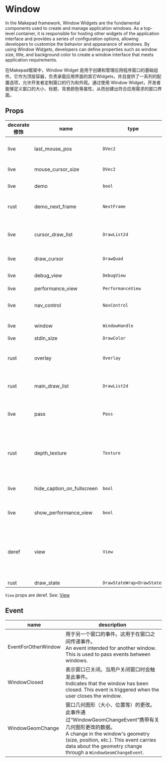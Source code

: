 # Window

In the Makepad framework, Window Widgets are the fundamental components used to create and manage application windows. As a top-level container, it is responsible for hosting other widgets of the application interface and provides a series of configuration options, allowing developers to customize the behavior and appearance of windows. By using Window Widgets, developers can define properties such as window size, title, and background color to create a window interface that meets application requirements.

在Makepad框架中，Window Widget 是用于创建和管理应用程序窗口的基础组件。它作为顶层容器，负责承载应用界面的其它Widgets，并且提供了一系列的配置选项，允许开发者定制窗口的行为和外观。通过使用 Window Widget，开发者能够定义窗口的大小、标题、背景颜色等属性，从而创建出符合应用需求的窗口界面。


## Props

|decorate 修饰|name|type|description|
|--|--|--|--|
|live|last_mouse_pos|`DVec2`|存储了最后一次鼠标位置|
|live|mouse_cursor_size|`DVec2`|存储鼠标光标的大小|
|live|demo|`bool`|指示是否处于演示模式|
|rust|demo_next_frame|`NextFrame`|控制演示模式下的下一帧渲染|
|live|cursor_draw_list|`DrawList2d`|定义在窗口中绘制光标时所需的绘制指令列表|
|live|draw_cursor|`DrawQuad`|绘制光标的矩形区域|
|live|debug_view|`DebugView`|显示调试信息|
|live|performance_view|`PerformanceView`|性能指标|
|live|nav_control|`NavControl`|用于处理导航相关的控制逻辑|
|live|window|`WindowHandle`|代表窗口的句柄或引用|
|live|stdin_size|`DrawColor`||
|rust|overlay|`Overlay`|用于在窗口上层显示额外的内容或界面元素|
|rust|main_draw_list|`DrawList2d`|存储主要内容的绘制指令|
|live|pass|`Pass`|用于描述渲染过程中的一个阶段或步骤|
|rust|depth_texture|`Texture`|存储深度纹理，这在3D渲染或需要深度测试的场景中非常重要|
|live|hide_caption_on_fullscreen|`bool`|控制全屏时是否隐藏标题栏|
|live|show_performance_view|`bool`|控制全屏时是否显示性能视图|
|deref|view|`View`|表示`Window`内部包含一个`View`结构体，用于处理窗口内部的视图渲染和布局|
|rust|draw_state|`DrawStateWrap<DrawState>`||


`View` props are deref. See: [View](./view.md)

## Event


|name|description|
|--|--|
|EventForOtherWindow|用于另一个窗口的事件。这用于在窗口之间传递事件。<br /> An event intended for another window. This is used to pass events between windows.|
|WindowClosed|表示窗口已关闭。当用户关闭窗口时会触发此事件。<br />Indicates that the window has been closed. This event is triggered when the user closes the window.|
|WindowGeomChange|窗口几何图形（大小、位置等）的更改。此事件通过“WindowGeomChangeEvent”携带有关几何图形更改的数据。<br />A change in the window's geometry (size, position, etc.). This event carries data about the geometry change through a `WindowGeomChangeEvent`.|

